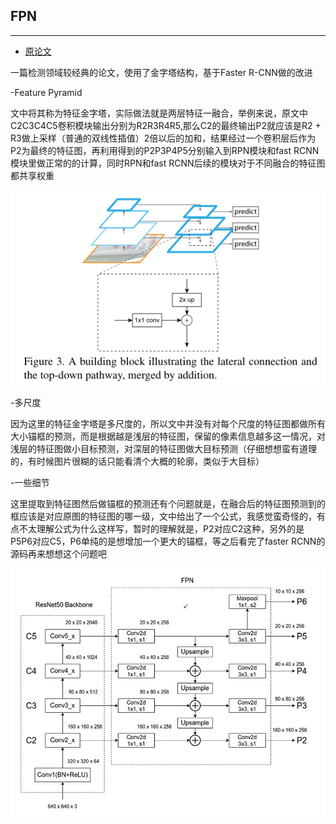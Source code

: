 ## FPN
***

- [原论文](https://github.com/wmhwmh521/reading-paper/blob/main/paper/FPN/4FPN.pdf)


一篇检测领域较经典的论文，使用了金字塔结构，基于Faster R-CNN做的改进

-Feature Pyramid

文中将其称为特征金字塔，实际做法就是两层特征一融合，举例来说，原文中C2C3C4C5卷积模块输出分别为R2R3R4R5,那么C2的最终输出P2就应该是R2 + R3做上采样（普通的双线性插值）2倍以后的加和，结果经过一个卷积层后作为P2为最终的特征图，再利用得到的P2P3P4P5分别输入到RPN模块和fast RCNN模块里做正常的的计算，同时RPN和fast RCNN后续的模块对于不同融合的特征图都共享权重

![image](https://github.com/wmhwmh521/reading-paper/blob/main/paper/FPN/1.png)

-多尺度

因为这里的特征金字塔是多尺度的，所以文中并没有对每个尺度的特征图都做所有大小锚框的预测，而是根据越是浅层的特征图，保留的像素信息越多这一情况，对浅层的特征图做小目标预测，对深层的特征图做大目标预测（仔细想想蛮有道理的，有时候图片很糊的话只能看清个大概的轮廓，类似于大目标）

-一些细节

这里提取到特征图然后做锚框的预测还有个问题就是，在融合后的特征图预测到的框应该是对应原图的特征图的哪一级，文中给出了一个公式，我感觉蛮奇怪的，有点不太理解公式为什么这样写，暂时的理解就是，P2对应C2这种，另外的是P5P6对应C5，P6单纯的是想增加一个更大的锚框，等之后看完了faster RCNN的源码再来想想这个问题吧

![image](https://github.com/wmhwmh521/reading-paper/blob/main/paper/FPN/2.png)
